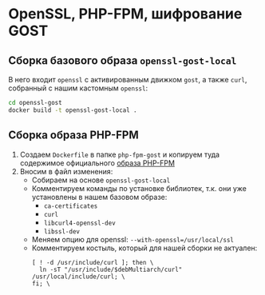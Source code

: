 # OpenSSL, PHP-FPM, шифрование GOST

## Сборка базового образа `openssl-gost-local`

В него входит `openssl` с активированным движком `gost`, а также `curl`, собранный с нашим кастомным `openssl`:

```bash
cd openssl-gost
docker build -t openssl-gost-local .
```

## Сборка образа PHP-FPM

1. Создаем `Dockerfile` в папке `php-fpm-gost` и копируем 
  туда содержимое официального [образа PHP-FPM](https://raw.githubusercontent.com/docker-library/php/master/8.1/buster/fpm/Dockerfile)
2. Вносим в файл изменения:
   * Собираем на основе `openssl-gost-local`
   * Комментируем команды по установке библиотек, т.к. они уже установлены в нашем базовом образе:
     - `ca-certificates`
     - `curl`
     - `libcurl4-openssl-dev` 
     - `libssl-dev`
   * Меняем опцию для openssl: `--with-openssl=/usr/local/ssl`
   * Комментируем костыль, который для нашей сборки не актуален:
     ```
     [ ! -d /usr/include/curl ]; then \
	   ln -sT "/usr/include/$debMultiarch/curl" /usr/local/include/curl; \
     fi; \
     ```